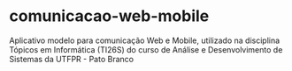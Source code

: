 # comunicacao-web-mobile
Aplicativo modelo para comunicação Web e Mobile, utilizado na disciplina Tópicos em Informática (TI26S) do curso de Análise e Desenvolvimento de Sistemas da UTFPR - Pato Branco
